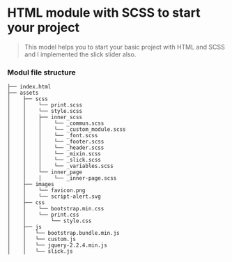 HTML module with SCSS to start your project
============================
> This model helps you to start your basic project with HTML and SCSS and I implemented the slick slider also.

### Modul file structure
    ├── index.html
    ├── assets
    │    ├── scss
    │    │    └── print.scss
    │    │    └── style.scss
    │    │    ├── inner_scss
    │    │    │    └── _commun.scss
    │    │    │    └── _custom_module.scss
    │    │    │    └── _font.scss
    │    │    │    └── _footer.scss
    │    │    │    └── _header.scss
    │    │    │    └── _mixin.scss
    │    │    │    └── _slick.scss
    │    │    │    └── _variables.scss
    │    │    └── inner_page
    │    │    │    └── _inner-page.scss
    │    ├── images
    │    │    └── favicon.png
    │    │    └── script-alert.svg
    │    ├── css
    │    │    └── bootstrap.min.css
    │    │    └── print.css
    │    │        └── style.css
    │    ├── js
    │    │   └── bootstrap.bundle.min.js
    │    │   └── custom.js
    │    │   └── jquery-2.2.4.min.js
    │    │   └── slick.js
